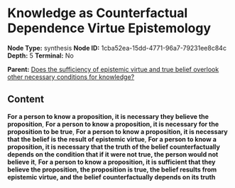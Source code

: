 # Knowledge as Counterfactual Dependence Virtue Epistemology

**Node Type:** synthesis
**Node ID:** 1cba52ea-15dd-4771-96a7-79231ee8c84c
**Depth:** 5
**Terminal:** No

**Parent:** [Does the sufficiency of epistemic virtue and true belief overlook other necessary conditions for knowledge?](does-the-sufficiency-of-epistemic-virtue-and-true-belief-overlook-other-necessary-conditions-for-knowledge-antithesis-ede6ad97-fb63-407e-8d46-e8637e579fbe.md)

## Content

**For a person to know a proposition, it is necessary they believe the proposition**, **For a person to know a proposition, it is necessary for the proposition to be true**, **For a person to know a proposition, it is necessary that the belief is the result of epistemic virtue**, **For a person to know a proposition, it is necessary that the truth of the belief counterfactually depends on the condition that if it were not true, the person would not believe it**, **For a person to know a proposition, it is sufficient that they believe the proposition, the proposition is true, the belief results from epistemic virtue, and the belief counterfactually depends on its truth**
